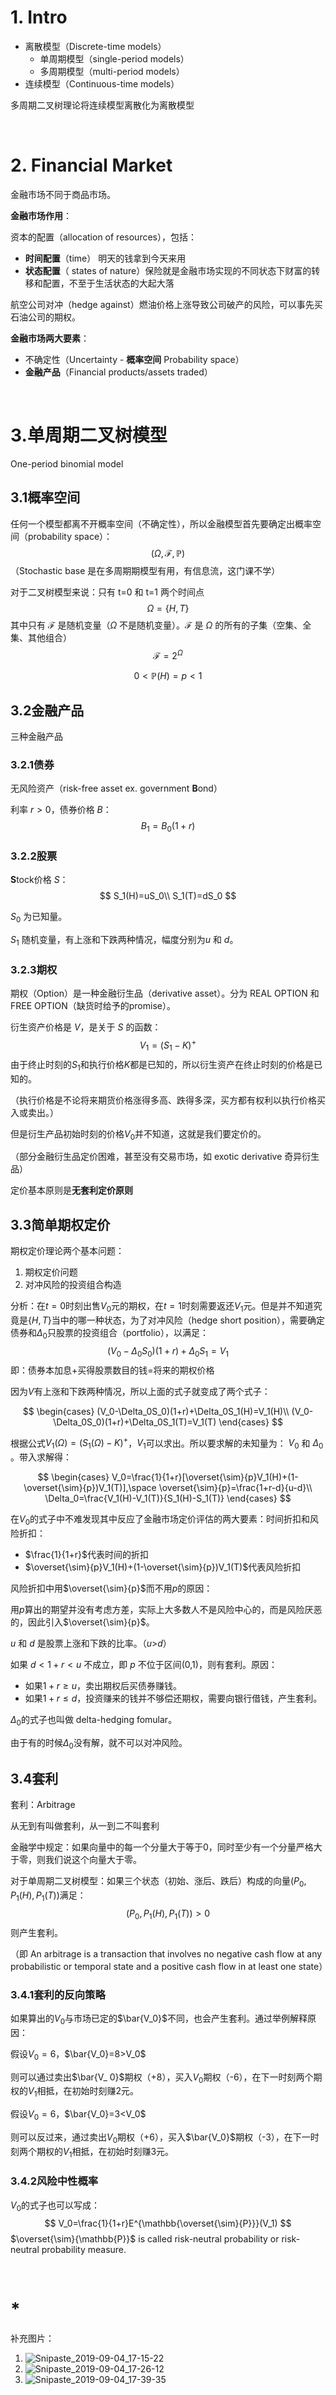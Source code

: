 # 1. Intro

* 离散模型（Discrete-time models）
  * 单周期模型（single-period models）
  * 多周期模型（multi-period models）
* 连续模型（Continuous-time models）

多周期二叉树理论将连续模型离散化为离散模型

<br/>

# 2. Financial Market

金融市场不同于商品市场。

**金融市场作用**：

资本的配置（allocation of resources），包括：

* **时间配置**（time） 明天的钱拿到今天来用
* **状态配置**（ states of nature）保险就是金融市场实现的不同状态下财富的转移和配置，不至于生活状态的大起大落

航空公司对冲（hedge against）燃油价格上涨导致公司破产的风险，可以事先买石油公司的期权。

**金融市场两大要素**：

* 不确定性（Uncertainty - **概率空间** Probability space）
* **金融产品**（Financial products/assets traded）

<br/>

# 3.单周期二叉树模型

One-period binomial model

## 3.1概率空间

任何一个模型都离不开概率空间（不确定性），所以金融模型首先要确定出概率空间（probability space）：
$$
(\Omega,\mathcal{F},\mathbb{P})
$$
（Stochastic base 是在多周期期模型有用，有信息流，这门课不学）

对于二叉树模型来说：只有 t=0 和 t=1 两个时间点
$$
\Omega=\{H,T\}
$$
其中只有 $\mathcal{F}$ 是随机变量（$\Omega$ 不是随机变量）。$\mathcal{F}$ 是 $\Omega$ 的所有的子集（空集、全集、其他组合）
$$
\mathcal{F}=2^\Omega
$$

$$
0<\mathbb{P}(H)=p<1
$$

## 3.2金融产品

三种金融产品

### 3.2.1债券

无风险资产（risk-free asset ex. government **B**ond）

利率 $r>0$，债券价格 $B$：
$$
B_1 = B_0(1+r)
$$

### 3.2.2股票

**S**tock价格 $S$：
$$
S_1(H)=uS_0\\
S_1(T)=dS_0
$$

$S_0$ 为已知量。

$S_1$ 随机变量，有上涨和下跌两种情况，幅度分别为$u$ 和 $d$。

### 3.2.3期权

期权（Option）是一种金融衍生品（derivative asset）。分为 REAL OPTION 和 FREE OPTION（缺货时给予的promise）。

衍生资产价格是 $V$，是关于 $S$ 的函数：
$$
V_1=(S_1-K)^+
$$
由于终止时刻的$S_1$和执行价格$K$都是已知的，所以衍生资产在终止时刻的价格是已知的。

（执行价格是不论将来期货价格涨得多高、跌得多深，买方都有权利以执行价格买入或卖出。）

但是衍生产品初始时刻的价格$V_0$并不知道，这就是我们要定价的。

（部分金融衍生品定价困难，甚至没有交易市场，如 exotic derivative 奇异衍生品）

定价基本原则是**无套利定价原则**

## 3.3简单期权定价

期权定价理论两个基本问题：

1. 期权定价问题
2. 对冲风险的投资组合构造

分析：在$t=0$时刻出售$V_0$元的期权，在$t=1$时刻需要返还$V_1$元。但是并不知道究竟是$\{H,T\}$当中的哪一种状态，为了对冲风险（hedge short position），需要确定债券和$\Delta_0$只股票的投资组合（portfolio），以满足：
$$
(V_0-\Delta_0S_0)(1+r)+\Delta_0S_1=V_1
$$
即：债券本加息+买得股票数目的钱=将来的期权价格

因为$V$有上涨和下跌两种情况，所以上面的式子就变成了两个式子：

$$
\begin{cases}
(V_0-\Delta_0S_0)(1+r)+\Delta_0S_1(H)=V_1(H)\\
(V_0-\Delta_0S_0)(1+r)+\Delta_0S_1(T)=V_1(T)
\end{cases}
$$

根据公式$V_1(\Omega)=(S_1(\Omega)-K)^+$，$V_1$可以求出。所以要求解的未知量为： $V_0$ 和 $\Delta_0$ 。带入求解得：

$$
\begin{cases}
V_0=\frac{1}{1+r}[\overset{\sim}{p}V_1(H)+(1-\overset{\sim}{p})V_1(T)],\space \overset{\sim}{p}=\frac{1+r-d}{u-d}\\
\Delta_0=\frac{V_1(H)-V_1(T)}{S_1(H)-S_1(T)}
\end{cases}
$$


在$V_0$的式子中不难发现其中反应了金融市场定价评估的两大要素：时间折扣和风险折扣：

* $\frac{1}{1+r}$代表时间的折扣
* $\overset{\sim}{p}V_1(H)+(1-\overset{\sim}{p})V_1(T)$代表风险折扣

风险折扣中用$\overset{\sim}{p}$而不用$p$的原因：

用$p$算出的期望并没有考虑方差，实际上大多数人不是风险中心的，而是风险厌恶的，因此引入$\overset{\sim}{p}$。

$u$ 和 $d$ 是股票上涨和下跌的比率。（$u$>$d$）

如果 $d<1+r<u$ 不成立，即 $p$ 不位于区间(0,1)，则有套利。原因：

* 如果$1+r\geqslant u$，卖出期权后买债券赚钱。
* 如果$1+r\leqslant d$，投资赚来的钱并不够偿还期权，需要向银行借钱，产生套利。



$\Delta_ 0$的式子也叫做 delta-hedging fomular。

由于有的时候$\Delta _0$没有解，就不可以对冲风险。

## 3.4套利

套利：Arbitrage

从无到有叫做套利，从一到二不叫套利

金融学中规定：如果向量中的每一个分量大于等于0，同时至少有一个分量严格大于零，则我们说这个向量大于零。

对于单周期二叉树模型：如果三个状态（初始、涨后、跌后）构成的向量$(P_0,P_1(H),P_1(T))$满足：
$$
(P_0,P_1(H),P_1(T)) > 0
$$
则产生套利。

（即 An arbitrage is a transaction that involves no negative cash flow at any probabilistic or temporal state and a positive cash flow in at least one state）

### 3.4.1套利的反向策略

如果算出的$V_0$与市场已定的$\bar{V_0}$不同，也会产生套利。通过举例解释原因：

假设$V_0=6$，$\bar{V_0}=8>V_0$

则可以通过卖出$\bar{V_ 0}$期权（+8），买入$V_0$期权（-6），在下一时刻两个期权的$V_1$相抵，在初始时刻赚2元。

假设$V_0=6$，$\bar{V_0}=3<V_0$

则可以反过来，通过卖出$V_ 0$期权（+6），买入$\bar{V_0}$期权（-3），在下一时刻两个期权的$V_1$相抵，在初始时刻赚3元。

### 3.4.2风险中性概率

$V_0$的式子也可以写成：
$$
V_0=\frac{1}{1+r}E^{\mathbb{\overset{\sim}{P}}}(V_1)
$$
$\overset{\sim}{\mathbb{P}}$ is called risk-neutral probability or risk-neutral probability measure.

<br/>

# *

补充图片：

1. ![Snipaste_2019-09-04_17-15-22](./笔记图片/Snipaste_2019-09-04_17-15-22.jpg)
2. ![Snipaste_2019-09-04_17-26-12](./笔记图片/Snipaste_2019-09-04_17-26-12.jpg)
3. ![Snipaste_2019-09-04_17-39-35](./笔记图片/Snipaste_2019-09-04_17-39-35.jpg)